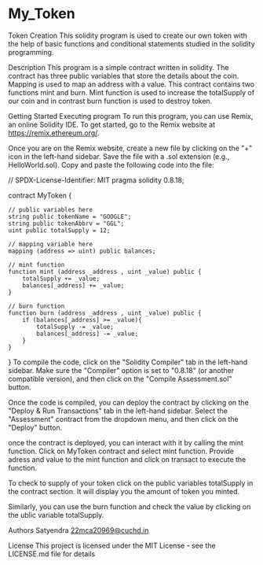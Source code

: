 # My_Token
Token Creation
This solidity program is used to create our own token with the help of basic functions and conditional statements studied in the solidity programming.

Description
This program is a simple contract written in solidity. The contract has three public variables that store the details about the coin. Mapping is used to map an address with a value. This contract contains two functions mint and burn. Mint function is used to increase the totalSupply of our coin and in contrast burn function is used to destroy token.

Getting Started
Executing program
To run this program, you can use Remix, an online Solidity IDE. To get started, go to the Remix website at https://remix.ethereum.org/.

Once you are on the Remix website, create a new file by clicking on the "+" icon in the left-hand sidebar. Save the file with a .sol extension (e.g., HelloWorld.sol). Copy and paste the following code into the file:

// SPDX-License-Identifier: MIT
pragma solidity 0.8.18;

contract MyToken {

    // public variables here
    string public tokenName = "GOOGLE";
    string public tokenAbbrv = "GGL";
    uint public totalSupply = 12;

    // mapping variable here
    mapping (address => uint) public balances;

    // mint function
    function mint (address _address , uint _value) public {
        totalSupply += _value;
        balances[_address] += _value;
    }

    // burn function
    function burn (address _address , uint _value) public {
        if (balances[_address] >= _value){
            totalSupply -= _value;
            balances[_address] -= _value;
        }
    }
}
To compile the code, click on the "Solidity Compiler" tab in the left-hand sidebar. Make sure the "Compiler" option is set to "0.8.18" (or another compatible version), and then click on the "Compile Assessment.sol" button.

Once the code is compiled, you can deploy the contract by clicking on the "Deploy & Run Transactions" tab in the left-hand sidebar. Select the "Assessment" contract from the dropdown menu, and then click on the "Deploy" button.

once the contract is deployed, you can interact with it by calling the mint function. Click on MyToken contract and select mint function. Provide adress and value to the mint function and click on transact to execute the function.

To check to supply of your token click on the public variables totalSupply in the contract section. It will display you the amount of token you minted.

Similarly, you can use the burn function and check the value by clicking on the ublic variable totalSupply.

Authors
Satyendra 22mca20969@cuchd.in

License
This project is licensed under the MIT License - see the LICENSE.md file for details
